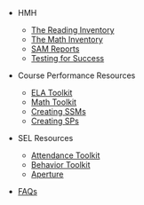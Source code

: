 <!-- _sidebar.md -->
- HMH

	- [The Reading Inventory](ri.md)
	- [The Math Inventory](mi.md)
	- [SAM Reports](sam.md)
	- [Testing for Success](success.md)

- Course Performance Resources

	- [ELA Toolkit](ela.md)
	- [Math Toolkit](math.md)
	- [Creating SSMs](supportmap.md)
	- [Creating SPs](sessionplan.md)
	
- SEL Resources

	- [Attendance Toolkit](attendance.md)
	- [Behavior Toolkit](behavior.md)
	- [Aperture](dessa.md)

- [FAQs](faq.md)
